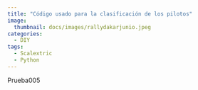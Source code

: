 ```yaml
---
title: "Código usado para la clasificación de los pilotos"
image: 
  thumbnail: docs/images/rallydakarjunio.jpeg
categories:
  - DIY
tags:
  - Scalextric
  - Python
---
```


Prueba005
